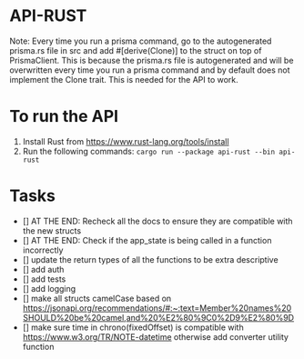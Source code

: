 # API-RUST
Note: Every time you run a prisma command, go to the autogenerated prisma.rs file in src and add #[derive(Clone)] to the struct on top of PrismaClient. This is because the prisma.rs file is autogenerated and will be overwritten every time you run a prisma command and by default does not implement the Clone trait. This is needed for the API to work.

# To run the API
1. Install Rust from https://www.rust-lang.org/tools/install
2. Run the following commands:
``` cargo run --package api-rust --bin api-rust ```


# Tasks
 - [] AT THE END: Recheck all the docs to ensure they are compatible with the new structs
 - [] AT THE END: Check if the app_state is being called in a function incorrectly
 - [] update the return types of all the functions to be extra descriptive
 - [] add auth
 - [] add tests
 - [] add logging
 - [] make all structs camelCase based on https://jsonapi.org/recommendations/#:~:text=Member%20names%20SHOULD%20be%20camel,and%20%E2%80%9C0%2D9%E2%80%9D
 - [] make sure time in chrono(fixedOffset) is compatible with https://www.w3.org/TR/NOTE-datetime otherwise add converter utility function
